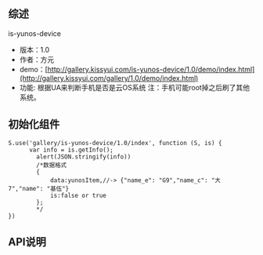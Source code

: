 ## 综述

is-yunos-device



* 版本：1.0
* 作者：方元
* demo：[http://gallery.kissyui.com/is-yunos-device/1.0/demo/index.html](http://gallery.kissyui.com/gallery/1.0/demo/index.html)
* 功能: 根据UA来判断手机是否是云OS系统 注：手机可能root掉之后刷了其他系统。

## 初始化组件
		
    S.use('gallery/is-yunos-device/1.0/index', function (S, is) {
          var info = is.getInfo();
            alert(JSON.stringify(info))
            /*数据格式
            {
            	data:yunosItem,//-> {"name_e": "G9","name_c": "大7","name": "基伍"}
            	is:false or true
            };
            */
    })
	

## API说明
